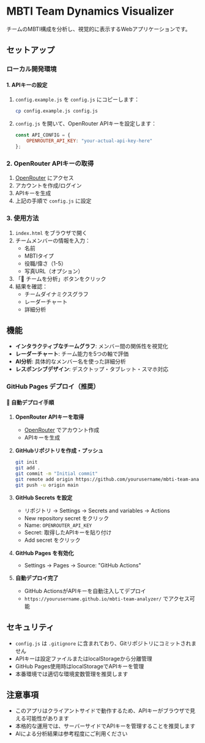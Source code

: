 # MBTI Team Dynamics Visualizer

チームのMBTI構成を分析し、視覚的に表示するWebアプリケーションです。

## セットアップ

### ローカル開発環境

#### 1. APIキーの設定

1. `config.example.js` を `config.js` にコピーします：
   ```bash
   cp config.example.js config.js
   ```

2. `config.js` を開いて、OpenRouter APIキーを設定します：
   ```javascript
   const API_CONFIG = {
       OPENROUTER_API_KEY: "your-actual-api-key-here"
   };
   ```

### 2. OpenRouter APIキーの取得

1. [OpenRouter](https://openrouter.ai/) にアクセス
2. アカウントを作成/ログイン
3. APIキーを生成
4. 上記の手順で `config.js` に設定

### 3. 使用方法

1. `index.html` をブラウザで開く
2. チームメンバーの情報を入力：
   - 名前
   - MBTIタイプ
   - 役職/偉さ（1-5）
   - 写真URL（オプション）
3. 「🚀 チームを分析」ボタンをクリック
4. 結果を確認：
   - チームダイナミクスグラフ
   - レーダーチャート
   - 詳細分析

## 機能

- **インタラクティブなチームグラフ**: メンバー間の関係性を視覚化
- **レーダーチャート**: チーム能力を5つの軸で評価
- **AI分析**: 具体的なメンバー名を使った詳細分析
- **レスポンシブデザイン**: デスクトップ・タブレット・スマホ対応

### GitHub Pages デプロイ（推奨）

#### 🚀 自動デプロイ手順

1. **OpenRouter APIキーを取得**
   - [OpenRouter](https://openrouter.ai/) でアカウント作成
   - APIキーを生成

2. **GitHubリポジトリを作成・プッシュ**
   ```bash
   git init
   git add .
   git commit -m "Initial commit"
   git remote add origin https://github.com/yourusername/mbti-team-analyzer.git
   git push -u origin main
   ```

3. **GitHub Secrets を設定**
   - リポジトリ → Settings → Secrets and variables → Actions
   - New repository secret をクリック
   - Name: `OPENROUTER_API_KEY`
   - Secret: 取得したAPIキーを貼り付け
   - Add secret をクリック

4. **GitHub Pages を有効化**
   - Settings → Pages → Source: "GitHub Actions"

5. **自動デプロイ完了**
   - GitHub ActionsがAPIキーを自動注入してデプロイ
   - `https://yourusername.github.io/mbti-team-analyzer/` でアクセス可能

## セキュリティ

- `config.js` は `.gitignore` に含まれており、Gitリポジトリにコミットされません
- APIキーは設定ファイルまたはlocalStorageから分離管理
- GitHub Pages使用時はlocalStorageでAPIキーを管理
- 本番環境では適切な環境変数管理を推奨します

## 注意事項

- このアプリはクライアントサイドで動作するため、APIキーがブラウザで見える可能性があります
- 本格的な運用では、サーバーサイドでAPIキーを管理することを推奨します
- AIによる分析結果は参考程度にご利用ください